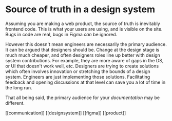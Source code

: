 # Source of truth in a design system

Assuming you are making a web product, the source of truth is inevitably frontend code. This is what your users are using, and is visible on the site. Bugs in code are real, bugs in Figma _can_ be ignored.

However this doesn't mean engineers are necessarily the primary audience. It can be argued that designers should be. Change at the design stage is much much cheaper, and often designers roles line up better with design system contributions. For example, they are more aware of gaps in the DS, or UI that doesn't work well, etc. Designers are trying to create solutions which often involves innovation or stretching the bounds of a design system. Engineers are just implementing those solutions. Facilitating feedback and opening discussions at that level can save you a lot of time in the long run.

That all being said, the primary audience for your _documentation_ may be different.

[[communication]]
[[designsystem]]
[[figma]]
[[product]]